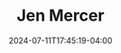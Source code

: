 ---
title: Jen Mercer
date: 2024-07-11T17:45:19-04:00
featured_image: Jen-Mercer.webp
featured_image_attr: Jax Headshots
featured_image_attr_link: https://www.jaxheadshots.co/ 
---